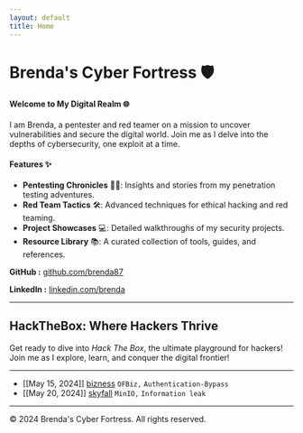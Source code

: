 ```yaml
---
layout: default
title: Home
---
```



# Brenda's Cyber Fortress 🛡️
#### Welcome to My Digital Realm 🌐
I am Brenda, a pentester and red teamer on a mission to uncover vulnerabilities and secure the digital world. Join me as I delve into the depths of cybersecurity, one exploit at a time.

#### Features ✨

- **Pentesting Chronicles** 🕵️‍♀️: Insights and stories from my penetration testing adventures.
- **Red Team Tactics** 🛠️: Advanced techniques for ethical hacking and red teaming.
- **Project Showcases** 💻: Detailed walkthroughs of my security projects.
- **Resource Library** 📚: A curated collection of tools, guides, and references.

<p><strong>GitHub :</strong> <a href="https://github.com/brenda87">github.com/brenda87</a></p>
<p><strong>LinkedIn :</strong> <a href="https://www.linkedin.com/in/brenda-kawira-162875222/">linkedin.com/brenda</a></p>


* * *


## HackTheBox: Where Hackers Thrive
<p>Get ready to dive into <em>Hack The Box</em>, the ultimate playground for hackers! Join me as I explore, learn, and conquer the digital frontier!</p>
<hr>

- [[May 15, 2024]] [bizness](posts/hackthebox/bizness.md) `OFBiz,` `Authentication-Bypass`
- [[May 20, 2024]] [skyfall](posts/hackthebox/skyfall.md) `MinIO,` `Information leak`


* * *


<footer>
    <p>&copy; 2024 Brenda's Cyber Fortress. All rights reserved.</p>
  </footer>

